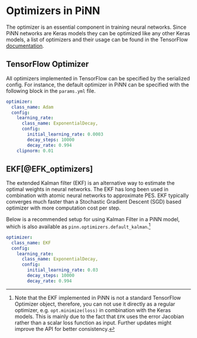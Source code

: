 # Optimizers in PiNN

The optimizer is an essential component in training neural networks. Since PiNN
networks are Keras models they can be optimized like any other Keras models, a
list of optimizers and their usage can be found in the TensorFlow
[documentation](https://www.tensorflow.org/api_docs/python/tf/keras/optimizers).

## TensorFlow Optimizer

All optimizers implemented in TensorFlow can be specified by the serialized
config. For instance, the default optimizer in PiNN can be specified with the
following block in the `params.yml` file.

```yaml
optimizer:
  class_name: Adam
  config:
    learning_rate:
      class_name: ExponentialDecay,
      config:
        initial_learning_rate: 0.0003
        decay_steps: 10000
        decay_rate: 0.994
    clipnorm: 0.01
```


## EKF[@EFK_optimizers]

The extended Kalman filter (EKF) is an alternative way to estimate the optimal
weights in neural networks. The EKF has long been used in combination with
atomic neural networks to approximate PES. EKF typically converges much faster
than a Stochastic Gradient Descent (SGD) based optimizer with more computation
cost per step.

Below is a recommended setup for using Kalman Filter in a PiNN model, which is
also available as `pinn.optimizers.default_kalman`.[^ekf]

```yaml
optimizer:
  class_name: EKF
  config:
    learning_rate:
      class_name: ExponentialDecay,
      config:
        initial_learning_rate: 0.03
        decay_steps: 10000
        decay_rate: 0.994
```

[^ekf]:
    Note that the EKF implemented in PiNN is not a standard TensorFlow Optimizer
    object, therefore, you can not use it directly as a regular optimizer, e.g.
    `opt.minimize(loss)` in combination with the Keras models. This is mainly
    due to the fact that `EFK` uses the error Jacobian rather than a scalar loss
    function as input. Further updates might improve the API for better
    consistency.
